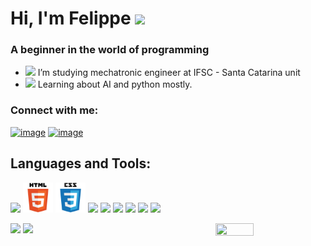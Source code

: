 <h1 align="left">Hi, I'm Felippe <img height="40" s<img src="https://img.icons8.com/external-prettycons-flat-prettycons/47/000000/external-lightning-weather-prettycons-flat-prettycons.png"/></h1>
<h3 align="left">A beginner in the world of programming</h3>

- <img src="https://img.icons8.com/external-itim2101-lineal-color-itim2101/64/000000/external-robot-computer-and-laptop-itim2101-lineal-color-itim2101.png"/> I’m studying mechatronic engineer at IFSC - Santa Catarina unit
- <img src="https://img.icons8.com/external-prettycons-lineal-color-prettycons/49/000000/external-engine-web-and-seo-prettycons-lineal-color-prettycons.png"/> Learning about AI and python mostly.
<!-- - <img src="https://img.icons8.com/plasticine/100/000000/work.png"/> I’m looking for a job
- <img src="https://img.icons8.com/ios/50/000000/phone-disconnected.png"/> Feel free to call me :)
--->




<h3 align="left">Connect with me:</h3>
<div align="left">

[![image](https://img.shields.io/badge/LinkedIn-0077B5?style=for-the-badge&logo=linkedin&logoColor=white)](https://https://www.linkedin.com/in/felippefn//)
[![image](https://img.shields.io/badge/Outlook-0078D4?style=for-the-badge&logo=microsoft-outlook&logoColor=white)](mailto:flppprojects@outlook.com)
  
</div>

<h2 align="left">Languages and Tools:</h2>

<p align="left">
  <a  target="_blank"> 
   <img src="https://img.icons8.com/color/48/000000/c-sharp-logo-2.png"/>
  </a>
  <a target="_blank"> 
    <img src="https://raw.githubusercontent.com/devicons/devicon/master/icons/html5/html5-original-wordmark.svg" alt="html5" width="48" height="48"/>
  </a>
  <a  target="_blank"> 
    <img src="https://raw.githubusercontent.com/devicons/devicon/master/icons/css3/css3-original-wordmark.svg" alt="css3" width="48" height="48"/> 
  </a> 
  <a  target="_blank"> 
    <img src="https://img.icons8.com/color/48/000000/python.png"/>
  </a> 
  <a  target="_blank"> 
    <img src="https://img.icons8.com/color/48/000000/c-plus-plus-logo.png"/>
  </a>
  <a  target="_blank"> 
    <img src="https://cdn.discordapp.com/attachments/663236440288657443/888438902975770634/1485282157-adobe-photoshop-raster-graphics-editor-cc-creative-cloud_78285.png"/>
  </a>
  <a  target="_blank"> 
    <img src="https://img.icons8.com/fluency/48/000000/unity.png"/>
  </a>
  <a  target="_blank"> 
    <img src="https://img.icons8.com/color/48/000000/arduino.png"/>
  </a>
  <a  target="_blank"> 
    <img src="https://img.icons8.com/dusk/48/000000/aseprite.png"/>
  </a>
 
  <!-- UNITY SIMBOL <img src="https://img.icons8.com/ios-filled/50/000000/unity.png"/> -->
</p>
<img src="https://cdn.discordapp.com/attachments/663236440288657443/888276072343429140/giphy_1.gif"  min-width="460px" max-width="500px" width="35%" height="35%" align="right"> 
<p align= "left">
  <img height= "150" src="https://github-readme-stats.vercel.app/api?username=FelippeFN&theme=midnight-purple&show_icons=true&include_all_commits=true" />
  <img height= "180" src="https://github-readme-stats.vercel.app/api/top-langs/?username=FelippeFN&theme=midnight-purple&layout=compact" />
</p>

